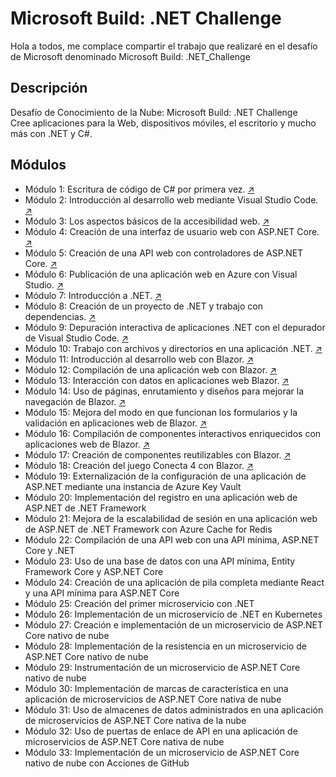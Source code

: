 # Microsoft Build: .NET Challenge

Hola a todos, me complace compartir el trabajo que realizaré en el desafío de Microsoft denominado Microsoft Build: .NET_Challenge

## Descripción
Desafío de Conocimiento de la Nube: Microsoft Build: .NET Challenge <br/>
Cree aplicaciones para la Web, dispositivos móviles, el escritorio y mucho más con .NET y C#.

## Módulos
- Módulo 1: Escritura de código de C# por primera vez. [↗](https://github.com/BrathKennet/Microsoft_Build-.NET_Challenge/tree/master/modulo-01)
- Módulo 2: Introducción al desarrollo web mediante Visual Studio Code. [↗](https://github.com/BrathKennet/Microsoft_Build-.NET_Challenge/tree/master/modulo-02)
- Módulo 3: Los aspectos básicos de la accesibilidad web. [↗](https://github.com/BrathKennet/Microsoft_Build-.NET_Challenge/tree/master/modulo-03)
- Módulo 4: Creación de una interfaz de usuario web con ASP.NET Core. [↗](https://github.com/BrathKennet/Microsoft_Build-.NET_Challenge/tree/master/modulo-04)
- Módulo 5: Creación de una API web con controladores de ASP.NET Core. [↗](https://github.com/BrathKennet/Microsoft_Build-.NET_Challenge/tree/master/modulo-05)
- Módulo 6: Publicación de una aplicación web en Azure con Visual Studio. [↗](https://github.com/BrathKennet/Microsoft_Build-.NET_Challenge/tree/master/modulo-06)
- Módulo 7: Introducción a .NET. [↗](https://github.com/BrathKennet/Microsoft_Build-.NET_Challenge/tree/master/modulo-07)
- Módulo 8: Creación de un proyecto de .NET y trabajo con dependencias. [↗](https://github.com/BrathKennet/Microsoft_Build-.NET_Challenge/tree/master/modulo-08)
- Módulo 9: Depuración interactiva de aplicaciones .NET con el depurador de Visual Studio Code. [↗](https://github.com/BrathKennet/Microsoft_Build-.NET_Challenge/tree/master/modulo-09)
- Módulo 10: Trabajo con archivos y directorios en una aplicación .NET. [↗](https://github.com/BrathKennet/Microsoft_Build-.NET_Challenge/tree/master/modulo-10)
- Módulo 11: Introducción al desarrollo web con Blazor. [↗](https://github.com/BrathKennet/Microsoft_Build-.NET_Challenge/tree/master/modulo-11)
- Módulo 12: Compilación de una aplicación web con Blazor. [↗](https://github.com/BrathKennet/Microsoft_Build-.NET_Challenge/tree/master/modulo-12)
- Módulo 13: Interacción con datos en aplicaciones web Blazor. [↗](https://github.com/BrathKennet/Microsoft_Build-.NET_Challenge/tree/master/modulo-13)
- Módulo 14: Uso de páginas, enrutamiento y diseños para mejorar la navegación de Blazor. [↗](https://github.com/BrathKennet/Microsoft_Build-.NET_Challenge/tree/master/modulo-14)
- Módulo 15: Mejora del modo en que funcionan los formularios y la validación en aplicaciones web de Blazor. [↗](https://github.com/BrathKennet/Microsoft_Build-.NET_Challenge/tree/master/modulo-15)
- Módulo 16: Compilación de componentes interactivos enriquecidos con aplicaciones web de Blazor. [↗](https://github.com/BrathKennet/Microsoft_Build-.NET_Challenge/tree/master/modulo-16)
- Módulo 17: Creación de componentes reutilizables con Blazor. [↗](https://github.com/BrathKennet/Microsoft_Build-.NET_Challenge/tree/master/modulo-17)
- Módulo 18: Creación del juego Conecta 4 con Blazor. [↗](https://github.com/BrathKennet/Microsoft_Build-.NET_Challenge/tree/master/modulo-18)
- Módulo 19: Externalización de la configuración de una aplicación de ASP.NET mediante una instancia de Azure Key Vault
- Módulo 20: Implementación del registro en una aplicación web de ASP.NET de .NET Framework
- Módulo 21: Mejora de la escalabilidad de sesión en una aplicación web de ASP.NET de .NET Framework con Azure Cache for Redis
- Módulo 22: Compilación de una API web con una API mínima, ASP.NET Core y .NET
- Módulo 23: Uso de una base de datos con una API mínima, Entity Framework Core y ASP.NET Core
- Módulo 24: Creación de una aplicación de pila completa mediante React y una API mínima para ASP.NET Core
- Módulo 25: Creación del primer microservicio con .NET
- Módulo 26: Implementación de un microservicio de .NET en Kubernetes
- Módulo 27: Creación e implementación de un microservicio de ASP.NET Core nativo de nube
- Módulo 28: Implementación de la resistencia en un microservicio de ASP.NET Core nativo de nube
- Módulo 29: Instrumentación de un microservicio de ASP.NET Core nativo de nube
- Módulo 30: Implementación de marcas de característica en una aplicación de microservicios de ASP.NET Core nativa de nube
- Módulo 31: Uso de almacenes de datos administrados en una aplicación de microservicios de ASP.NET Core nativa de la nube
- Módulo 32: Uso de puertas de enlace de API en una aplicación de microservicios de ASP.NET Core nativa de nube
- Módulo 33: Implementación de un microservicio de ASP.NET Core nativo de nube con Acciones de GitHub
